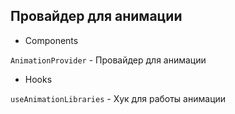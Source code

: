 ## Провайдер для анимации

- Components

`AnimationProvider` - Провайдер для анимации

- Hooks

`useAnimationLibraries` - Хук для работы анимации
